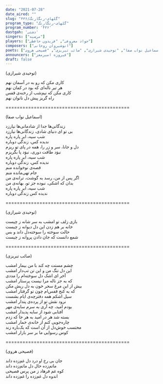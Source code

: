 ```yaml
---
date: "2021-07-28"
date_aired: ""
slug: "گلهای-رنگارنگ/۴۳۶"
program_type: "گلهای-رنگارنگ"
program_number: '۴۳۶'
dastgah: 'دشتی'
singers: ["مرضیه"]
players: ["جواد معروفی", "فریدون حافظی"]
composers: ["انوشیروان روحانی"]
poets: ["اسماعیل نواب صفا", "توحیدی شیرازی", "صائب تبریزی", "فصیحی هروی"]
announcers: ["فیروزه امیرمعز"]
draft: false
---
```


(توحیدی شیرازی)  

کاری مکن که رو به در آسمان نهم  
هر تیر ناله‌ای که بود در کمان نهم  
کاری مکن که نیم‌شب از رخنه‌ی قفس  
راه گریز پیش دل ناتوان نهم  

============================================  

(اسماعیل نواب صفا)  

زندگانی‌ها جدا از شادمانی‌ها نیارزد  
بی تو ای دنیای شادی، زندگانی‌ها نیارزد  
شب سیه، ابر پاره پاره  
ندیده کس، زندگی دوباره  
دل و جانا، سر و زر را، همه در پای تو ریزم  
نبوَد طاقت دوری، نبوَد پا بگریزم  
شب سیه، ابر پاره پاره  
ندیده کس، زندگی دوباره  
قصه‌ی نوخوانده منم  
جام تهی‌مانده منم  
اگر پس از من، رسد به گوشت، ترانه‌ی من  
بدان که اشکی، نبوده جز تو، بهانه‌ی من  
شب سیه، ابر پاره پاره  
ندیده کس زندگی دوباره  

============================================  

(توحیدی شیرازی)  

بازی زلف تو امشب به سر شانه ز چیست  
خانه بر هم زدن این دل دیوانه ز چیست  
حالت سوخته را سوخته‌دل داند و بس  
شمع دانست که جان دادن پروانه ز چیست  

============================================  

(صائب تبریزی)  

چشم مستت چه کند با من بیمار امشب  
این دل تنگ من و این تن تب‌دار امشب  
آخر ای اشک دل سوخته‌ام را مددی  
که به جز ناله مرا نیست پرستار امشب  
بیش از این مرغ سحر خون به دل ریش مکن  
که به کنج قفس‌ام چون تو گرفتار امشب  
سیل اشکم همه دفترچه‌ی ایام بشست  
نرود نقش تو از پرده‌ی پندار امشب  
بودم امید، چه آری به سرم سایه‌ی مهر  
آفتابی شود از سایه پدیدار امشب  
بسته شد هر در امید به هر جا که زدم  
چاره‌جویی کنم از خانه‌ی خمار امشب  
محتسب خوش‌دل از آن است که یک‌باره زند  
کوس رسوایی ما بر سر بازار امشب  

============================================  

(فصیحی هروی)  

جان بی رخ او درد دل غم‌زده داند  
ماتم‌زده حال دل ماتم‌زده داند  
کوه غم فرهاد ز من پرس فصیحی  
اندوه دل غم‌زده را غم‌زده داند  
